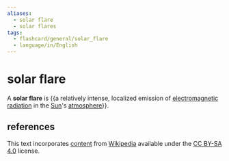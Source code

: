 ```yaml
---
aliases:
  - solar flare
  - solar flares
tags:
  - flashcard/general/solar_flare
  - language/in/English
---
```


# solar flare

A __solar flare__ is {{a relatively intense, localized emission of [electromagnetic radiation](electromagnetic%20radiation.md) in the [Sun](Sun.md)'s [atmosphere](stellar%20atmosphere.md)}}. <!--SR:!2024-07-25,4,270-->

## references

This text incorporates [content](https://en.wikipedia.org/wiki/solar_flare) from [Wikipedia](Wikipedia.md) available under the [CC BY-SA 4.0](https://creativecommons.org/licenses/by-sa/4.0/) license.
